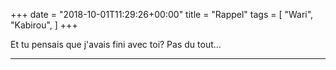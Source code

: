 +++
date = "2018-10-01T11:29:26+00:00"
title = "Rappel"
tags = [
    "Wari",
    "Kabirou",
]
+++

Et tu pensais que j'avais fini avec toi? Pas du tout...


<hr>
